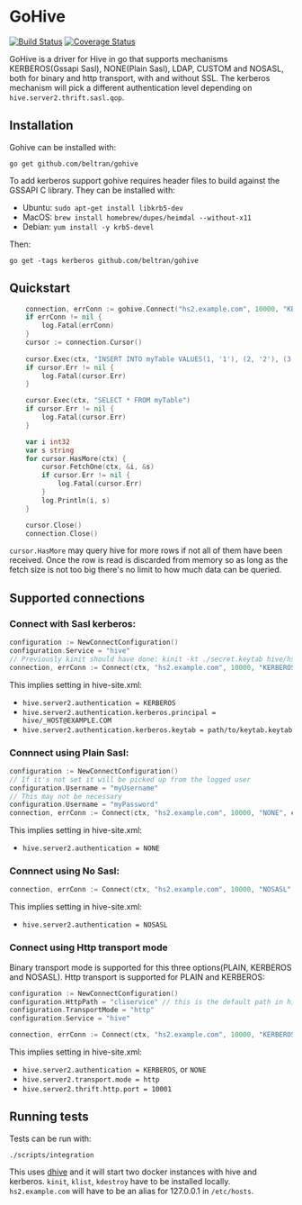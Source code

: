 # GoHive
[![Build Status](https://travis-ci.org/beltran/gohive.svg?branch=master)](https://travis-ci.org/beltran/gohive) [![Coverage Status](https://coveralls.io/repos/github/beltran/gohive/badge.svg?branch=master)](https://coveralls.io/github/beltran/gohive?branch=master)


GoHive is a driver for Hive in go that supports mechanisms KERBEROS(Gssapi Sasl), NONE(Plain Sasl), LDAP, CUSTOM and NOSASL, both for binary and http transport, with and without SSL. The kerberos mechanism will pick a different authentication level depending on `hive.server2.thrift.sasl.qop`.

## Installation
Gohive can be installed with:
```
go get github.com/beltran/gohive
```

To add kerberos support gohive requires header files to build against the GSSAPI C library. They can be installed with:
- Ubuntu: `sudo apt-get install libkrb5-dev`
- MacOS: `brew install homebrew/dupes/heimdal --without-x11`
- Debian: `yum install -y krb5-devel`

Then:
```
go get -tags kerberos github.com/beltran/gohive
```

## Quickstart

```go
    connection, errConn := gohive.Connect("hs2.example.com", 10000, "KERBEROS", configuration)
    if errConn != nil {
        log.Fatal(errConn)
    }
    cursor := connection.Cursor()
    
    cursor.Exec(ctx, "INSERT INTO myTable VALUES(1, '1'), (2, '2'), (3, '3'), (4, '4')")
    if cursor.Err != nil {
        log.Fatal(cursor.Err)
    }

    cursor.Exec(ctx, "SELECT * FROM myTable")
    if cursor.Err != nil {
        log.Fatal(cursor.Err)
    }

    var i int32
    var s string
    for cursor.HasMore(ctx) {
        cursor.FetchOne(ctx, &i, &s)
        if cursor.Err != nil {
            log.Fatal(cursor.Err)
        }
        log.Println(i, s)
    }

    cursor.Close()
    connection.Close()
```

`cursor.HasMore` may query hive for more rows if not all of them have been received. Once the row is
read is discarded from memory so as long as the fetch size is not too big there's no limit to how much
data can be queried.

## Supported connections
### Connect with Sasl kerberos:
``` go
configuration := NewConnectConfiguration()
configuration.Service = "hive"
// Previously kinit should have done: kinit -kt ./secret.keytab hive/hs2.example.com@EXAMPLE.COM
connection, errConn := Connect(ctx, "hs2.example.com", 10000, "KERBEROS", configuration)
```
This implies setting in hive-site.xml:
- `hive.server2.authentication = KERBEROS`
- `hive.server2.authentication.kerberos.principal = hive/_HOST@EXAMPLE.COM`
- `hive.server2.authentication.kerberos.keytab = path/to/keytab.keytab`

### Connnect using Plain Sasl:
``` go
configuration := NewConnectConfiguration()
// If it's not set it will be picked up from the logged user
configuration.Username = "myUsername"
// This may not be necessary
configuration.Username = "myPassword"
connection, errConn := Connect(ctx, "hs2.example.com", 10000, "NONE", configuration)
```
This implies setting in hive-site.xml:

- `hive.server2.authentication = NONE`

### Connnect using No Sasl:
``` go
connection, errConn := Connect(ctx, "hs2.example.com", 10000, "NOSASL", nil)
```
This implies setting in hive-site.xml:

- `hive.server2.authentication = NOSASL`

### Connect using Http transport mode
Binary transport mode is supported for this three options(PLAIN, KERBEROS and NOSASL). Http transport is supported for PLAIN and KERBEROS:
``` go
configuration := NewConnectConfiguration()
configuration.HttpPath = "cliservice" // this is the default path in hive configuration.
configuration.TransportMode = "http"
configuration.Service = "hive"

connection, errConn := Connect(ctx, "hs2.example.com", 10000, "KERBEROS", configuration)
```
This implies setting in hive-site.xml:

- `hive.server2.authentication = KERBEROS`, or `NONE`
- `hive.server2.transport.mode = http`
- `hive.server2.thrift.http.port = 10001`

## Running tests
Tests can be run with:
```
./scripts/integration
```
This uses [dhive](https://github.com/beltran/dhive) and it will start two docker instances with hive and kerberos. `kinit`, `klist`, `kdestroy` have to be installed locally. `hs2.example.com` will have to be an alias for 127.0.0.1 in `/etc/hosts`.
